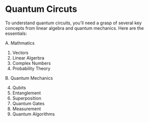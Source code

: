 # Quantum Circuts

To understand quantum circuits, you'll need a grasp
of several key concepts from linear algebra and 
quantum mechanics.  Here are the essentials:


A. Mathmatics

  1. Vectors
  2. Linear Algerbra
  3. Complex Numbers
  4. Probability Theory

B. Quantum Mechanics

 4. Qubits
 5. Entanglement
 6. Superposition
 7. Quantum Gates
 8. Measurement
 9. Quantum Algorithms
 